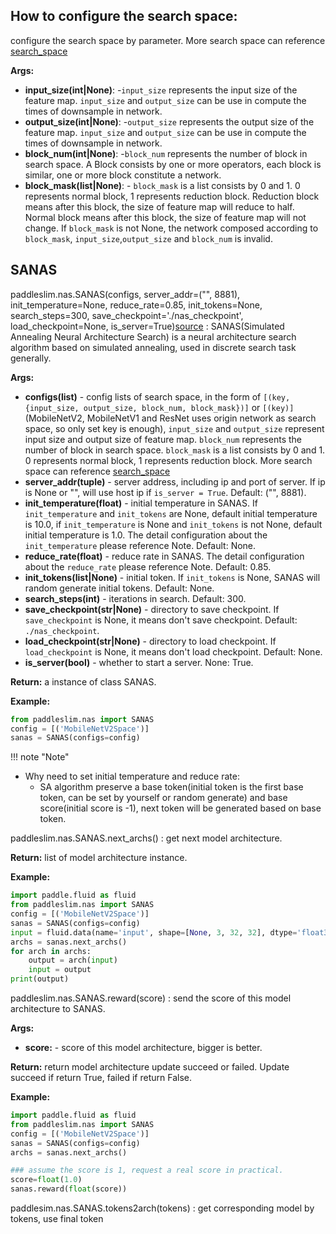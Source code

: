 ## How to configure the search space:
configure the search space by parameter. More search space can reference [search_space](../search_space_en.md)

**Args:**

- **input_size(int|None)**: -`input_size` represents the input size of the feature map. `input_size` and `output_size` can be use in compute the times of downsample in network.
- **output_size(int|None)**: -`output_size` represents the output size of the feature map. `input_size` and `output_size` can be use in compute the times of downsample in network.
- **block_num(int|None)**: -`block_num` represents the number of block in search space. A Block consists by one or more operators, each block is similar, one or more block constitute a network.
- **block_mask(list|None)**: - `block_mask` is a list consists by 0 and 1. 0 represents normal block, 1 represents reduction block. Reduction block means after this block, the size of feature map will reduce to half. Normal block means after this block, the size of feature map will not change. If `block_mask` is not None, the network composed according to `block_mask`, `input_size`,`output_size` and `block_num` is invalid.

## SANAS
paddleslim.nas.SANAS(configs, server_addr=("", 8881), init_temperature=None, reduce_rate=0.85, init_tokens=None, search_steps=300, save_checkpoint='./nas_checkpoint', load_checkpoint=None, is_server=True)[source](https://github.com/PaddlePaddle/PaddleSlim/blob/develop/paddleslim/nas/sa_nas.py#L36)
: SANAS(Simulated Annealing Neural Architecture Search) is a neural architecture search algorithm based on simulated annealing, used in discrete search task generally.

**Args:**

- **configs(list<tuple>)** - config lists of search space, in the form of `[(key, {input_size, output_size, block_num, block_mask})]` or `[(key)]` (MobileNetV2, MobileNetV1 and ResNet uses origin network as search space, so only set key is enough), `input_size` and `output_size` represent input size and output size of feature map. `block_num` represents the number of block in search space. `block_mask` is a list consists by 0 and 1. 0 represents normal block, 1 represents reduction block. More search space can reference [search_space](../search_space_en.md)
- **server_addr(tuple)** - server address, including ip and port of server. If ip is None or "", will use host ip if `is_server = True`. Default: ("", 8881).
- **init_temperature(float)** - initial temperature in SANAS. If `init_temperature` and `init_tokens` are None, default initial temperature is 10.0, if `init_temperature` is None and `init_tokens` is not None, default initial temperature is 1.0. The detail configuration about the `init_temperature`  please reference Note. Default: None.
- **reduce_rate(float)** - reduce rate in SANAS. The detail configuration about the `reduce_rate` please reference Note. Default: 0.85.
- **init_tokens(list|None)** - initial token. If `init_tokens` is None, SANAS will random generate initial tokens. Default: None.
- **search_steps(int)** - iterations in search. Default: 300.
- **save_checkpoint(str|None)** - directory to save checkpoint. If `save_checkpoint` is None, it means don't save checkpoint. Default: `./nas_checkpoint`.
- **load_checkpoint(str|None)** - directory to load checkpoint. If `load_checkpoint` is None, it means don't load checkpoint. Default: None.
- **is_server(bool)** - whether to start a server. None: True.

**Return:**
a instance of class SANAS.

**Example:**
```python
from paddleslim.nas import SANAS
config = [('MobileNetV2Space')]
sanas = SANAS(configs=config)
```

!!! note "Note"
  - Why need to set initial temperature and reduce rate:<br>
    - SA algorithm preserve a base token(initial token is the first base token, can be set by yourself or random generate) and base score(initial score is -1), next token will be generated based on base token.


paddleslim.nas.SANAS.next_archs()
: get next model architecture.

**Return:**
list of model architecture instance.

**Example:**
```python
import paddle.fluid as fluid
from paddleslim.nas import SANAS
config = [('MobileNetV2Space')]
sanas = SANAS(configs=config)
input = fluid.data(name='input', shape=[None, 3, 32, 32], dtype='float32')
archs = sanas.next_archs()
for arch in archs:
    output = arch(input)
    input = output
print(output)
```

paddleslim.nas.SANAS.reward(score)
: send the score of this model architecture to SANAS.

**Args:**

- **score<float>:** - score of this model architecture, bigger is better.

**Return:**
return model architecture update succeed or failed. Update succeed if return True, failed if return False.

**Example:**
```python
import paddle.fluid as fluid
from paddleslim.nas import SANAS
config = [('MobileNetV2Space')]
sanas = SANAS(configs=config)
archs = sanas.next_archs()

### assume the score is 1, request a real score in practical.
score=float(1.0)
sanas.reward(float(score))
```

paddlesim.nas.SANAS.tokens2arch(tokens)
: get corresponding model by tokens, use final token